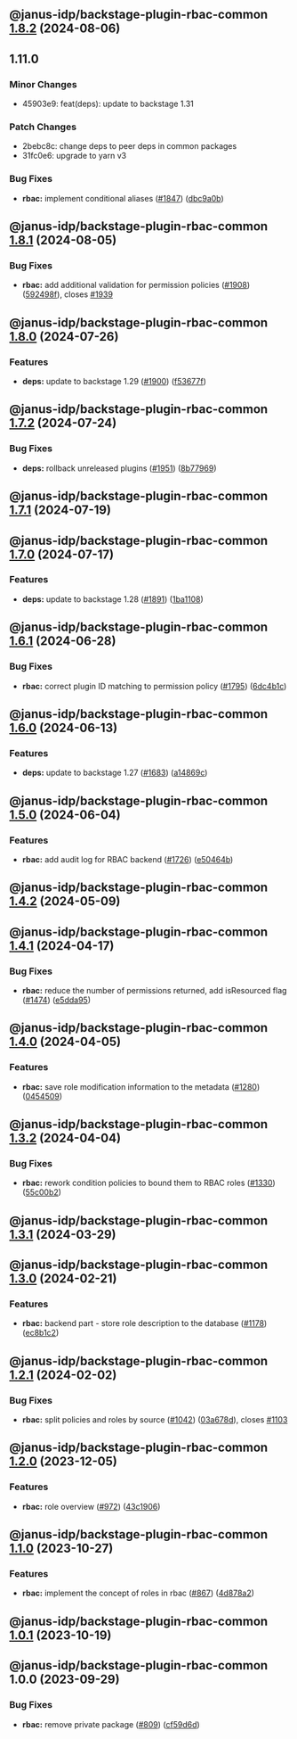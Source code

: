 ## @janus-idp/backstage-plugin-rbac-common [1.8.2](https://github.com/janus-idp/backstage-plugins/compare/@janus-idp/backstage-plugin-rbac-common@1.8.1...@janus-idp/backstage-plugin-rbac-common@1.8.2) (2024-08-06)

## 1.11.0

### Minor Changes

- 45903e9: feat(deps): update to backstage 1.31

### Patch Changes

- 2bebc8c: change deps to peer deps in common packages
- 31fc0e6: upgrade to yarn v3

### Bug Fixes

- **rbac:** implement conditional aliases ([#1847](https://github.com/janus-idp/backstage-plugins/issues/1847)) ([dbc9a0b](https://github.com/janus-idp/backstage-plugins/commit/dbc9a0bc92f19a4382e406f83b4889905dc6e33d))

## @janus-idp/backstage-plugin-rbac-common [1.8.1](https://github.com/janus-idp/backstage-plugins/compare/@janus-idp/backstage-plugin-rbac-common@1.8.0...@janus-idp/backstage-plugin-rbac-common@1.8.1) (2024-08-05)

### Bug Fixes

- **rbac:** add additional validation for permission policies ([#1908](https://github.com/janus-idp/backstage-plugins/issues/1908)) ([592498f](https://github.com/janus-idp/backstage-plugins/commit/592498f34a3b605162d3c242184aa6877b0360e8)), closes [#1939](https://github.com/janus-idp/backstage-plugins/issues/1939)

## @janus-idp/backstage-plugin-rbac-common [1.8.0](https://github.com/janus-idp/backstage-plugins/compare/@janus-idp/backstage-plugin-rbac-common@1.7.2...@janus-idp/backstage-plugin-rbac-common@1.8.0) (2024-07-26)

### Features

- **deps:** update to backstage 1.29 ([#1900](https://github.com/janus-idp/backstage-plugins/issues/1900)) ([f53677f](https://github.com/janus-idp/backstage-plugins/commit/f53677fb02d6df43a9de98c43a9f101a6db76802))

## @janus-idp/backstage-plugin-rbac-common [1.7.2](https://github.com/janus-idp/backstage-plugins/compare/@janus-idp/backstage-plugin-rbac-common@1.7.1...@janus-idp/backstage-plugin-rbac-common@1.7.2) (2024-07-24)

### Bug Fixes

- **deps:** rollback unreleased plugins ([#1951](https://github.com/janus-idp/backstage-plugins/issues/1951)) ([8b77969](https://github.com/janus-idp/backstage-plugins/commit/8b779694f02f8125587296305276b84cdfeeaebe))

## @janus-idp/backstage-plugin-rbac-common [1.7.1](https://github.com/janus-idp/backstage-plugins/compare/@janus-idp/backstage-plugin-rbac-common@1.7.0...@janus-idp/backstage-plugin-rbac-common@1.7.1) (2024-07-19)

## @janus-idp/backstage-plugin-rbac-common [1.7.0](https://github.com/janus-idp/backstage-plugins/compare/@janus-idp/backstage-plugin-rbac-common@1.6.1...@janus-idp/backstage-plugin-rbac-common@1.7.0) (2024-07-17)

### Features

- **deps:** update to backstage 1.28 ([#1891](https://github.com/janus-idp/backstage-plugins/issues/1891)) ([1ba1108](https://github.com/janus-idp/backstage-plugins/commit/1ba11088e0de60e90d138944267b83600dc446e5))

## @janus-idp/backstage-plugin-rbac-common [1.6.1](https://github.com/janus-idp/backstage-plugins/compare/@janus-idp/backstage-plugin-rbac-common@1.6.0...@janus-idp/backstage-plugin-rbac-common@1.6.1) (2024-06-28)

### Bug Fixes

- **rbac:** correct plugin ID matching to permission policy ([#1795](https://github.com/janus-idp/backstage-plugins/issues/1795)) ([6dc4b1c](https://github.com/janus-idp/backstage-plugins/commit/6dc4b1c23d22252f394eecd8b795ac15507ecc50))

## @janus-idp/backstage-plugin-rbac-common [1.6.0](https://github.com/janus-idp/backstage-plugins/compare/@janus-idp/backstage-plugin-rbac-common@1.5.0...@janus-idp/backstage-plugin-rbac-common@1.6.0) (2024-06-13)

### Features

- **deps:** update to backstage 1.27 ([#1683](https://github.com/janus-idp/backstage-plugins/issues/1683)) ([a14869c](https://github.com/janus-idp/backstage-plugins/commit/a14869c3f4177049cb8d6552b36c3ffd17e7997d))

## @janus-idp/backstage-plugin-rbac-common [1.5.0](https://github.com/janus-idp/backstage-plugins/compare/@janus-idp/backstage-plugin-rbac-common@1.4.2...@janus-idp/backstage-plugin-rbac-common@1.5.0) (2024-06-04)

### Features

- **rbac:** add audit log for RBAC backend ([#1726](https://github.com/janus-idp/backstage-plugins/issues/1726)) ([e50464b](https://github.com/janus-idp/backstage-plugins/commit/e50464bcb38e9897ddfe208fdeef699e4bfeda3a))

## @janus-idp/backstage-plugin-rbac-common [1.4.2](https://github.com/janus-idp/backstage-plugins/compare/@janus-idp/backstage-plugin-rbac-common@1.4.1...@janus-idp/backstage-plugin-rbac-common@1.4.2) (2024-05-09)

## @janus-idp/backstage-plugin-rbac-common [1.4.1](https://github.com/janus-idp/backstage-plugins/compare/@janus-idp/backstage-plugin-rbac-common@1.4.0...@janus-idp/backstage-plugin-rbac-common@1.4.1) (2024-04-17)

### Bug Fixes

- **rbac:** reduce the number of permissions returned, add isResourced flag ([#1474](https://github.com/janus-idp/backstage-plugins/issues/1474)) ([e5dda95](https://github.com/janus-idp/backstage-plugins/commit/e5dda95bfc87d1d5d404726cbbe05c8bfdb73845))

## @janus-idp/backstage-plugin-rbac-common [1.4.0](https://github.com/janus-idp/backstage-plugins/compare/@janus-idp/backstage-plugin-rbac-common@1.3.2...@janus-idp/backstage-plugin-rbac-common@1.4.0) (2024-04-05)

### Features

- **rbac:** save role modification information to the metadata ([#1280](https://github.com/janus-idp/backstage-plugins/issues/1280)) ([0454509](https://github.com/janus-idp/backstage-plugins/commit/0454509e41db2ae332d1b2bf8f72d34241483efd))

## @janus-idp/backstage-plugin-rbac-common [1.3.2](https://github.com/janus-idp/backstage-plugins/compare/@janus-idp/backstage-plugin-rbac-common@1.3.1...@janus-idp/backstage-plugin-rbac-common@1.3.2) (2024-04-04)

### Bug Fixes

- **rbac:** rework condition policies to bound them to RBAC roles ([#1330](https://github.com/janus-idp/backstage-plugins/issues/1330)) ([55c00b2](https://github.com/janus-idp/backstage-plugins/commit/55c00b21b27b449cb0e5100c7b64a6ae742536ac))

## @janus-idp/backstage-plugin-rbac-common [1.3.1](https://github.com/janus-idp/backstage-plugins/compare/@janus-idp/backstage-plugin-rbac-common@1.3.0...@janus-idp/backstage-plugin-rbac-common@1.3.1) (2024-03-29)

## @janus-idp/backstage-plugin-rbac-common [1.3.0](https://github.com/janus-idp/backstage-plugins/compare/@janus-idp/backstage-plugin-rbac-common@1.2.1...@janus-idp/backstage-plugin-rbac-common@1.3.0) (2024-02-21)

### Features

- **rbac:** backend part - store role description to the database ([#1178](https://github.com/janus-idp/backstage-plugins/issues/1178)) ([ec8b1c2](https://github.com/janus-idp/backstage-plugins/commit/ec8b1c27cce5c36997f84a068dc4cc5cc542f428))

## @janus-idp/backstage-plugin-rbac-common [1.2.1](https://github.com/janus-idp/backstage-plugins/compare/@janus-idp/backstage-plugin-rbac-common@1.2.0...@janus-idp/backstage-plugin-rbac-common@1.2.1) (2024-02-02)

### Bug Fixes

- **rbac:** split policies and roles by source ([#1042](https://github.com/janus-idp/backstage-plugins/issues/1042)) ([03a678d](https://github.com/janus-idp/backstage-plugins/commit/03a678d96deeb1d42448e94ac95d735e61393a40)), closes [#1103](https://github.com/janus-idp/backstage-plugins/issues/1103)

## @janus-idp/backstage-plugin-rbac-common [1.2.0](https://github.com/janus-idp/backstage-plugins/compare/@janus-idp/backstage-plugin-rbac-common@1.1.0...@janus-idp/backstage-plugin-rbac-common@1.2.0) (2023-12-05)

### Features

- **rbac:** role overview ([#972](https://github.com/janus-idp/backstage-plugins/issues/972)) ([43c1906](https://github.com/janus-idp/backstage-plugins/commit/43c19064e9477a5449ff5d56b00efe27cf640c27))

## @janus-idp/backstage-plugin-rbac-common [1.1.0](https://github.com/janus-idp/backstage-plugins/compare/@janus-idp/backstage-plugin-rbac-common@1.0.1...@janus-idp/backstage-plugin-rbac-common@1.1.0) (2023-10-27)

### Features

- **rbac:** implement the concept of roles in rbac ([#867](https://github.com/janus-idp/backstage-plugins/issues/867)) ([4d878a2](https://github.com/janus-idp/backstage-plugins/commit/4d878a29babd86bd7896d69e6b2b63392b6e6cc8))

## @janus-idp/backstage-plugin-rbac-common [1.0.1](https://github.com/janus-idp/backstage-plugins/compare/@janus-idp/backstage-plugin-rbac-common@1.0.0...@janus-idp/backstage-plugin-rbac-common@1.0.1) (2023-10-19)

## @janus-idp/backstage-plugin-rbac-common 1.0.0 (2023-09-29)

### Bug Fixes

- **rbac:** remove private package ([#809](https://github.com/janus-idp/backstage-plugins/issues/809)) ([cf59d6d](https://github.com/janus-idp/backstage-plugins/commit/cf59d6d1c5a65363a7ccdd7490d3148d665e7d46))
